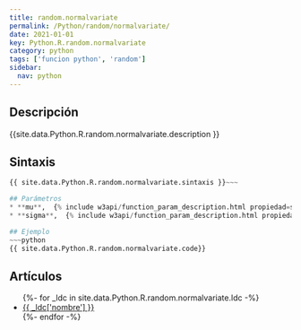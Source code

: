 ```yaml
---
title: random.normalvariate
permalink: /Python/random/normalvariate/
date: 2021-01-01
key: Python.R.random.normalvariate
category: python
tags: ['funcion python', 'random']
sidebar: 
  nav: python
---
```


## Descripción
{{site.data.Python.R.random.normalvariate.description }}

## Sintaxis
~~~python
{{ site.data.Python.R.random.normalvariate.sintaxis }}~~~

## Parámetros
* **mu**,  {% include w3api/function_param_description.html propiedad=site.data.Python.R.random.normalvariate valor="mu" %}
* **sigma**,  {% include w3api/function_param_description.html propiedad=site.data.Python.R.random.normalvariate valor="sigma" %}

## Ejemplo
~~~python
{{ site.data.Python.R.random.normalvariate.code}}
~~~

## Artículos
<ul>
{%- for _ldc in site.data.Python.R.random.normalvariate.ldc -%}
   <li>
       <a href="{{_ldc['url'] }}">{{ _ldc['nombre'] }}</a>
   </li>
{%- endfor -%}
</ul>
